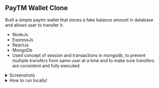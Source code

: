 ## PayTM Wallet Clone

Built a simple paytm wallet that stores a fake balance amount in database and allows user to transfer it.

* NodeJs
* ExpressJs
* ReactJs
* MongoDb
* Used concept of session and transactions in mongodb, to prevent multiple transfers from same user at a time and to make sure transfers are consistent and fully executed.

<details>
   <summary>Screenshots</summary>
  Sign In
  
![image](https://github.com/VaibhavArora314/paytm-wallet-clone/assets/84830429/edffbf57-07ac-459f-8208-3130eabf9e2b)

Sign Up
![image](https://github.com/VaibhavArora314/paytm-wallet-clone/assets/84830429/b1170773-ba71-436a-b7c0-7404c8532aa4)

  Dashboard
  ![image](https://github.com/VaibhavArora314/paytm-wallet-clone/assets/84830429/39f523b6-2669-4947-9ecb-30a77fabab01)

  Transfer Money
  ![image](https://github.com/VaibhavArora314/paytm-wallet-clone/assets/84830429/30ae97ff-7410-43b7-96aa-7abcd6fd89fb)

  Payment Status
  ![image](https://github.com/VaibhavArora314/paytm-wallet-clone/assets/84830429/a5b5c112-d174-4926-871e-2bb0b7ddad45)

</details>

<details>
  <summary>How to run locally!</summary>

  Make sure you have node installed locally. <br/>
  Go to backend folder and run following commands
  ```
  npm i
  node index.js
```
  Go to frontend folder and run following commands
  ```
  npm i
npm run dev
```
</details>
